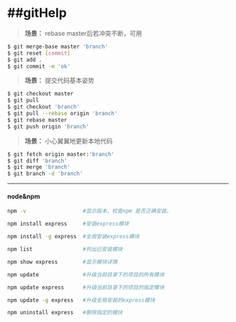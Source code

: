 ##gitHelp
=======

>**场景：** rebase master后若冲突不断，可用

```bash
$ git merge-base master 'branch'
$ git reset [commit]
$ git add .
$ git commit -m 'ok'
```


>**场景：** 提交代码基本姿势

```bash
$ git checkout master 
$ git pull
$ git checkout 'branch'
$ git pull --rebase origin 'branch'
$ git rebase master
$ git push origin 'branch'
```


>**场景：** 小心翼翼地更新本地代码

```bash
$ git fetch origin master:'branch'
$ git diff 'branch'
$ git merge 'branch'
$ git branch -d 'branch'
```

---


#### node&npm

```bash
npm -v                  #显示版本，检查npm 是否正确安装。

npm install express     #安装express模块

npm install -g express  #全局安装express模块

npm list                #列出已安装模块

npm show express        #显示模块详情

npm update              #升级当前目录下的项目的所有模块

npm update express      #升级当前目录下的项目的指定模块

npm update -g express   #升级全局安装的express模块

npm uninstall express   #删除指定的模块
```
